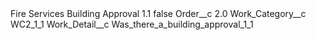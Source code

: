 <?xml version="1.0" encoding="UTF-8"?>
<CustomMetadata xmlns="http://soap.sforce.com/2006/04/metadata" xmlns:xsi="http://www.w3.org/2001/XMLSchema-instance" xmlns:xsd="http://www.w3.org/2001/XMLSchema">
    <label>Fire Services Building Approval 1.1</label>
    <protected>false</protected>
    <values>
        <field>Order__c</field>
        <value xsi:type="xsd:double">2.0</value>
    </values>
    <values>
        <field>Work_Category__c</field>
        <value xsi:type="xsd:string">WC2_1_1</value>
    </values>
    <values>
        <field>Work_Detail__c</field>
        <value xsi:type="xsd:string">Was_there_a_building_approval_1_1</value>
    </values>
</CustomMetadata>

